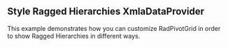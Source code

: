 ## Style Ragged Hierarchies XmlaDataProvider
This example demonstrates how you can customize RadPivotGrid in order to show Ragged Hierarchies in different ways.

[//]: <keywords:xmla, olap, customization>